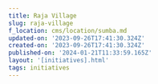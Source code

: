 ```yaml
---
title: Raja Village
slug: raja-village
f_location: cms/location/sumba.md
updated-on: '2023-09-26T17:41:30.324Z'
created-on: '2023-09-26T17:41:30.324Z'
published-on: '2024-01-21T11:33:59.165Z'
layout: '[initiatives].html'
tags: initiatives
---
```



